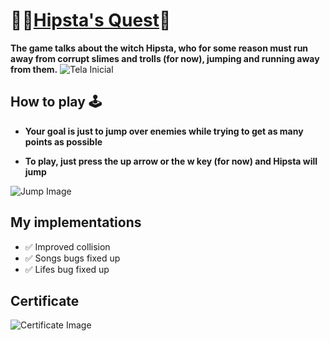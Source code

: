 # 🧙‍♀️[Hipsta's Quest](https://editor.p5js.org/Valker-Vinicius/full/B2fT4YM5j)👾
<strong>The game talks about the witch Hipsta, who for some reason must run away from corrupt slimes and trolls (for now), jumping and running away from them.</strong>
![Tela Inicial](https://user-images.githubusercontent.com/65914461/86045656-448d8080-ba22-11ea-97da-bbb585e2cc0d.png)

## How to play 🕹
* <p><strong>Your goal is just to jump over enemies while trying to get as many points as possible</strong></p>
* <p><strong>To play, just press the up arrow or the w key (for now) and Hipsta will jump</strong></p>
![Jump Image](https://user-images.githubusercontent.com/65914461/86044182-258def00-ba20-11ea-9f99-559c95088369.png)
## My implementations
- ✅ Improved collision
- ✅ Songs bugs fixed up
- ✅ Lifes bug fixed up
## Certificate
![Certificate Image](https://user-images.githubusercontent.com/65914461/86071790-859f8800-ba56-11ea-8169-94606643597d.png)
